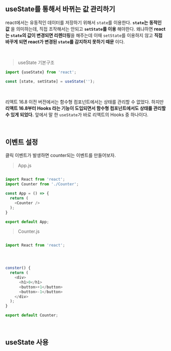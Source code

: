 ## useState를 통해서 바뀌는 값 관리하기

react에서는 유동적인 데이터를 저장하기 위해서 ```state```를 이용한다. **```state```는 동적인 값** 을 의미하는데, 직접 조작해서는 안되고 **```setState```를 이용** 해야한다.
왜냐하면 **react는 ```state```의 값이 변경되면 리렌더링**을 해주는데 이때 ```setState```를 이용하지 않고 **직접 바꾸게 되면 react가 변경된 ```state```를 감지하지 못하기 때문** 이다.

<br>

> useState 기본구조

```javascript
import {useState} from 'react';

const [state, setState] = useState('');

```

<br>

리액트 16.8 이전 버전에서는 함수형 컴포넌트에서는 상태를 관리할 수 없었다. 하지만 **리액트 16.8부터 Hooks 라는 기능이 도입되면서 함수형 컴포넌트에서도 상태를 관리할 수 있게 되었다.** 
앞에서 말 한 ```useState```가 바로 리액트의 Hooks 중 하나이다.

<br>

## 이벤트 설정

클릭 이벤트가 발생하면 counter되는 이벤트를 만들어보자.

> App.js
```javascript

import React from 'react';
import Counter from './Counter';

const App = () => {
  return (
    <Counter />
  );
}

export default App;


```

> Counter.js
```javascript

import React from 'react';




conster() {
  return (
    <div>
      <h1>0</h1>
      <button>+1</button>
      <button>-1</button>
    </div>
  );
}

export default Counter;

```




<br>



## useState 사용



<br>


## 
    
    
    
    

